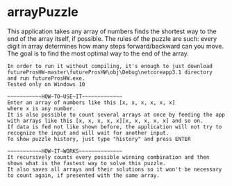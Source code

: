 # arrayPuzzle
This application takes any array of numbers finds the shortest way to the end of the array itself, if possible.
The rules of the puzzle are such: every digit in array determines how many steps forward/backward can you move.
The goal is to find the most optimal way to the end of the array.

~~~~~~~~~LAUNCHING~~THE~~APP~~~~~~~~~~~
In order to run it without compiling, it's enough to just download futureProsHW-master\futureProsHW\obj\Debug\netcoreapp3.1 directory
and run futureProsHW.exe.
Tested only on Windows 10

~~~~~~~~~~~HOW~TO~USE~IT~~~~~~~~~~~~~
Enter an array of numbers like this [x, x, x, x, x, x]
where x is any number.
It is also possible to count several arrays at once by feeding the app with arrays like this [x, x, x, x, x][x, x, x, x, x] and so on.
If data is fed not like shown before, the application will not try to recognize the input and will wait for another input.
To show puzzle history, just type "history" and press ENTER

~~~~~~~~~~~HOW~IT~WORKS~~~~~~~~~~~~~~
It recursively counts every possible winning combination and then shows what is the fastest way to solve this puzzle.
It also saves all arrays and their solutions so it won't be necessary to count again, if presented with the same array.
